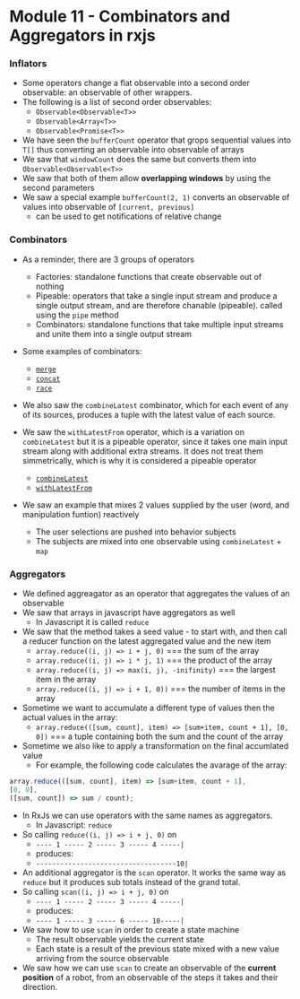 # Module 11 - Combinators and Aggregators in rxjs

### Inflators
* Some operators change a flat observable into a second order observable: an observable of other wrappers.
* The following is a list of second order observables:
  * `Observable<Observable<T>>`
  * `Observable<Array<T>>`
  * `Observable<Promise<T>>`
* We have seen the `bufferCount` operator that grops sequential values into `T[]` thus converting an observable into observable of arrays
* We saw that `windowCount` does the same but converts them into `Observable<Observable<T>>`
* We saw that both of them allow **overlapping windows** by using the second parameters
* We saw a special example `bufferCount(2, 1)` converts an observable of values into observable of `[current, previous]` 
  * can be used to get notifications of relative change
### Combinators
* As a reminder, there are 3 groups of operators
  * Factories: standalone functions that create observable out of nothing
  * Pipeable: operators that take a single input stream and produce a single output stream, and are therefore chanable (pipeable). called using the `pipe` method
  * Combinators: standalone functions that take multiple input streams and unite them into a single output stream
* Some examples of combinators:
  * [`merge`](https://rxjs.dev/api/operators/merge)
  * [`concat`](https://rxjs.dev/api/index/function/concat)
  * [`race`](https://rxjs.dev/api/index/function/race)
* We also saw the `combineLatest` combinator, which for each event of any of its sources, produces a tuple with the latest value of each source.
* We saw the `withLatestFrom` operator, which is a variation on `combineLatest` but it is a pipeable operator, since it takes one main input stream along with additional extra streams. It does not treat them simmetrically, which is why it is considered a pipeable operator
  * [`combineLatest`](https://rxjs.dev/api/index/function/combineLatest)
  * [`withLatestFrom`](https://rxjs.dev/api/operators/withLatestFrom)

* We saw an example that mixes 2 values supplied by the user (word, and manipulation funtion) reactively
  * The user selections are pushed into behavior subjects
  * The subjects are mixed into one observable using `combineLatest` + `map`


### Aggregators
* We defined aggreagator as an operator that aggregates the values of an observable
* We saw that arrays in javascript have aggregators as well
  * In Javascript it is called `reduce`
* We saw that the method takes a seed value - to start with, and then call a reducer function on the latest aggregated value and the new item
  * `array.reduce((i, j) => i + j, 0)` === the sum of the array
  * `array.reduce((i, j) => i * j, 1)` === the product of the array
  * `array.reduce((i, j) => max(i, j), -inifinity)` === the largest item in the array
  * `array.reduce((i, j) => i + 1, 0))` === the number of items in the array
* Sometime we want to accumulate a different type of values then the actual values in the array:
  * `array.reduce(([sum, count], item) => [sum+item, count + 1], [0, 0])` === a tuple containing both the sum and the count of the array
* Sometime we also like to apply a transformation on the final accumlated value
  * For example, the following code calculates the avarage of the array:
```js
array.reduce(([sum, count], item) => [sum+item, count + 1], 
[0, 0], 
([sum, count]) => sum / count);
```

* In RxJs we can use operators with the same names as aggregators. 
  * In Javascript: `reduce`
* So calling `reduce((i, j) => i + j, 0)` on 
  * `---- 1 ----- 2 ----- 3 ----- 4 -----|`
  * produces:
  * `-----------------------------------10|`
* An additional aggregator is the `scan` operator. It works the same way as `reduce` but it produces sub totals instead of the grand total.
* So calling `scan((i, j) => i + j, 0)` on 
  * `---- 1 ----- 2 ----- 3 ----- 4 -----|`
  * produces:
  * `---- 1 ----- 3 ----- 6 ----- 10-----|`
* We saw how to use `scan` in order to create a state machine
  * The result observable yields the current state
  * Each state is a result of the previous state mixed with a new value arriving from the source observable
* We saw how we can use `scan` to create an observable of the **current position** of a robot, from an observable of the steps it takes and their direction.





